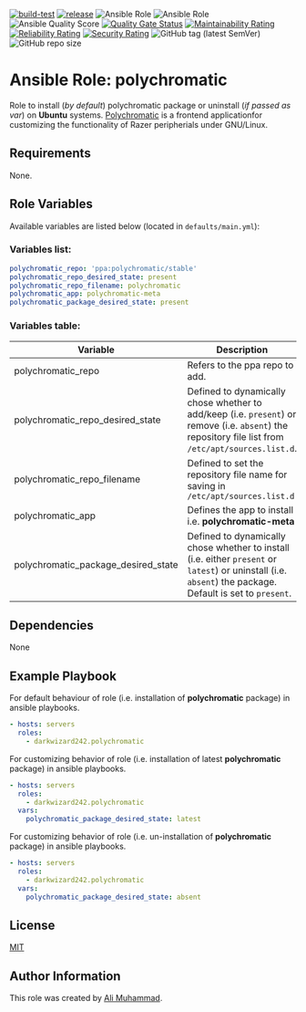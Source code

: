 [![build-test](https://github.com/darkwizard242/ansible-role-polychromatic/workflows/build-and-test/badge.svg?branch=master)](https://github.com/darkwizard242/ansible-role-polychromatic/actions?query=workflow%3Abuild-and-test) [![release](https://github.com/darkwizard242/ansible-role-polychromatic/workflows/release/badge.svg)](https://github.com/darkwizard242/ansible-role-polychromatic/actions?query=workflow%3Arelease) ![Ansible Role](https://img.shields.io/ansible/role/43079?color=dark%20green%20) ![Ansible Role](https://img.shields.io/ansible/role/d/43079?label=role%20downloads) ![Ansible Quality Score](https://img.shields.io/ansible/quality/43079?label=ansible%20quality%20score) [![Quality Gate Status](https://sonarcloud.io/api/project_badges/measure?project=ansible-role-polychromatic&metric=alert_status)](https://sonarcloud.io/dashboard?id=ansible-role-polychromatic) [![Maintainability Rating](https://sonarcloud.io/api/project_badges/measure?project=ansible-role-polychromatic&metric=sqale_rating)](https://sonarcloud.io/dashboard?id=ansible-role-polychromatic) [![Reliability Rating](https://sonarcloud.io/api/project_badges/measure?project=ansible-role-polychromatic&metric=reliability_rating)](https://sonarcloud.io/dashboard?id=ansible-role-polychromatic) [![Security Rating](https://sonarcloud.io/api/project_badges/measure?project=ansible-role-polychromatic&metric=security_rating)](https://sonarcloud.io/dashboard?id=ansible-role-polychromatic) ![GitHub tag (latest SemVer)](https://img.shields.io/github/tag/darkwizard242/ansible-role-polychromatic?label=release) ![GitHub repo size](https://img.shields.io/github/repo-size/darkwizard242/ansible-role-polychromatic?color=orange&style=flat-square)

# Ansible Role: polychromatic

Role to install (_by default_) polychromatic package or uninstall (_if passed as var_) on **Ubuntu** systems. [Polychromatic](https://polychromatic.app) is a frontend applicationfor customizing the functionality of Razer peripherials under GNU/Linux.

## Requirements

None.

## Role Variables

Available variables are listed below (located in `defaults/main.yml`):

### Variables list:

```yaml
polychromatic_repo: 'ppa:polychromatic/stable'
polychromatic_repo_desired_state: present
polychromatic_repo_filename: polychromatic
polychromatic_app: polychromatic-meta
polychromatic_package_desired_state: present
```

### Variables table:

Variable                            | Description
----------------------------------- | ----------------------------------------------------------------------------------------------------------------------------------------------------------
polychromatic_repo                  | Refers to the ppa repo to add.
polychromatic_repo_desired_state    | Defined to dynamically chose whether to add/keep (i.e. `present`) or remove (i.e. `absent`) the repository file list from `/etc/apt/sources.list.d`.
polychromatic_repo_filename         | Defined to set the repository file name for saving in `/etc/apt/sources.list.d`
polychromatic_app                   | Defines the app to install i.e. **polychromatic-meta**
polychromatic_package_desired_state | Defined to dynamically chose whether to install (i.e. either `present` or `latest`) or uninstall (i.e. `absent`) the package. Default is set to `present`.

## Dependencies

None

## Example Playbook

For default behaviour of role (i.e. installation of **polychromatic** package) in ansible playbooks.

```yaml
- hosts: servers
  roles:
    - darkwizard242.polychromatic
```

For customizing behavior of role (i.e. installation of latest **polychromatic** package) in ansible playbooks.

```yaml
- hosts: servers
  roles:
    - darkwizard242.polychromatic
  vars:
    polychromatic_package_desired_state: latest
```

For customizing behavior of role (i.e. un-installation of **polychromatic** package) in ansible playbooks.

```yaml
- hosts: servers
  roles:
    - darkwizard242.polychromatic
  vars:
    polychromatic_package_desired_state: absent
```

## License

[MIT](https://github.com/darkwizard242/ansible-role-polychromatic/blob/master/LICENSE)

## Author Information

This role was created by [Ali Muhammad](https://www.alimuhammad.dev/).
